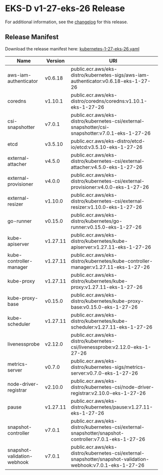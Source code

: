 # EKS-D v1-27-eks-26 Release

For additional information, see the [changelog](CHANGELOG-v1-27-eks-26.md) for this release.

## Release Manifest

Download the release manifest here: [kubernetes-1-27-eks-26.yaml](https://distro.eks.amazonaws.com/kubernetes-1-27/kubernetes-1-27-eks-26.yaml)

| Name | Version | URI |
|------|---------|-----|
| aws-iam-authenticator | v0.6.18 | public.ecr.aws/eks-distro/kubernetes-sigs/aws-iam-authenticator:v0.6.18-eks-1-27-26 |
| coredns | v1.10.1 | public.ecr.aws/eks-distro/coredns/coredns:v1.10.1-eks-1-27-26 |
| csi-snapshotter | v7.0.1 | public.ecr.aws/eks-distro/kubernetes-csi/external-snapshotter/csi-snapshotter:v7.0.1-eks-1-27-26 |
| etcd | v3.5.10 | public.ecr.aws/eks-distro/etcd-io/etcd:v3.5.10-eks-1-27-26 |
| external-attacher | v4.5.0 | public.ecr.aws/eks-distro/kubernetes-csi/external-attacher:v4.5.0-eks-1-27-26 |
| external-provisioner | v4.0.0 | public.ecr.aws/eks-distro/kubernetes-csi/external-provisioner:v4.0.0-eks-1-27-26 |
| external-resizer | v1.10.0 | public.ecr.aws/eks-distro/kubernetes-csi/external-resizer:v1.10.0-eks-1-27-26 |
| go-runner | v0.15.0 | public.ecr.aws/eks-distro/kubernetes/go-runner:v0.15.0-eks-1-27-26 |
| kube-apiserver | v1.27.11 | public.ecr.aws/eks-distro/kubernetes/kube-apiserver:v1.27.11-eks-1-27-26 |
| kube-controller-manager | v1.27.11 | public.ecr.aws/eks-distro/kubernetes/kube-controller-manager:v1.27.11-eks-1-27-26 |
| kube-proxy | v1.27.11 | public.ecr.aws/eks-distro/kubernetes/kube-proxy:v1.27.11-eks-1-27-26 |
| kube-proxy-base | v0.15.0 | public.ecr.aws/eks-distro/kubernetes/kube-proxy-base:v0.15.0-eks-1-27-26 |
| kube-scheduler | v1.27.11 | public.ecr.aws/eks-distro/kubernetes/kube-scheduler:v1.27.11-eks-1-27-26 |
| livenessprobe | v2.12.0 | public.ecr.aws/eks-distro/kubernetes-csi/livenessprobe:v2.12.0-eks-1-27-26 |
| metrics-server | v0.7.0 | public.ecr.aws/eks-distro/kubernetes-sigs/metrics-server:v0.7.0-eks-1-27-26 |
| node-driver-registrar | v2.10.0 | public.ecr.aws/eks-distro/kubernetes-csi/node-driver-registrar:v2.10.0-eks-1-27-26 |
| pause | v1.27.11 | public.ecr.aws/eks-distro/kubernetes/pause:v1.27.11-eks-1-27-26 |
| snapshot-controller | v7.0.1 | public.ecr.aws/eks-distro/kubernetes-csi/external-snapshotter/snapshot-controller:v7.0.1-eks-1-27-26 |
| snapshot-validation-webhook | v7.0.1 | public.ecr.aws/eks-distro/kubernetes-csi/external-snapshotter/snapshot-validation-webhook:v7.0.1-eks-1-27-26 |
